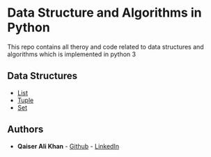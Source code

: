 # Data Structure and Algorithms in Python
This repo contains all theroy and code related to data structures and  algorithms which is implemented in python 3
## Data Structures
  - [List](https://github.com/qaiseralikhan/data-structures-and-algorithms-python/blob/master/data-structures/list.py)
  - [Tuple](https://github.com/qaiseralikhan/data-structures-and-algorithms-python/blob/master/data-structures/tuple.py)
  - [Set](https://github.com/qaiseralikhan/data-structures-and-algorithms-python/blob/master/data-structures/set.py)
## Authors
* **Qaiser Ali Khan** - [Github](https://github.com/qaiseralikhan) - [LinkedIn](https://www.linkedin.com/in/qaiseralikhan/)